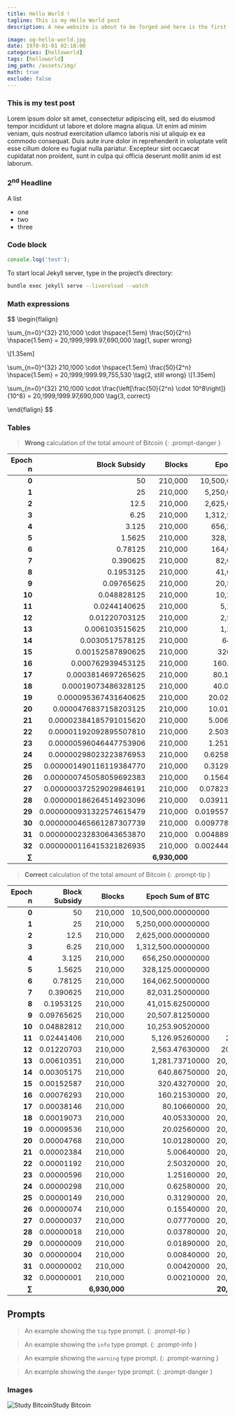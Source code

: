```yaml
---
title: Hello World !
tagline: This is my Hello World post
description: A new website is about to be forged and here is the first Hello World post, as it should be. For testing purposes, I extend this description with some more nonsense.

image: og-hello-world.jpg
date: 1970-01-01 02:10:00
categories: [helloworld]
tags: [helloworld]
img_path: /assets/img/
math: true
exclude: false
---
```



### This is my test post

Lorem ipsum dolor sit amet, consectetur adipiscing elit, sed do eiusmod tempor incididunt ut labore et dolore magna aliqua. Ut enim ad minim veniam, quis nostrud exercitation ullamco laboris nisi ut aliquip ex ea commodo consequat. Duis aute irure dolor in reprehenderit in voluptate velit esse cillum dolore eu fugiat nulla pariatur. Excepteur sint occaecat cupidatat non proident, sunt in culpa qui officia deserunt mollit anim id est laborum.

### 2<sup>nd</sup> Headline

A list

* one
* two
* three

### Code block

```javascript
console.log('test');
```

To start local Jekyll server, type in the project’s directory:
```bash
bundle exec jekyll serve --livereload --watch
```

### Math expressions

$$
\begin{flalign}

  \sum_{n=0}^{32} 210,\!000 \cdot \hspace{1.5em} \frac{50}{2^n} \hspace{1.5em} = 20,\!999,\!999.97\,690\,000
  \tag{1, super wrong}

  \\[1.35em]

  \sum_{n=0}^{32} 210,\!000 \cdot \hspace{1.5em} \frac{50}{2^n} \hspace{1.5em} = 20,\!999,\!999.99\,755\,530
  \tag{2, still wrong}
  \\[1.35em]

  \sum_{n=0}^{32} 210,\!000 \cdot  \frac{\left[\frac{50}{2^n} \cdot 10^8\right]}{10^8} = 20,\!999,\!999.97\,690\,000
  \tag{3, correct}

\end{flalign}
$$


### Tables

> **Wrong** calculation of the total amount of Bitcoin
{: .prompt-danger }

<div data-table-select="wrong-amount"></div>

| **Epoch n** | **Block Subsidy**        | **Blocks** | **Epoch Sum of BTC** | **Total Sum of BTC** |
|------------:|-------------------------:|-----------:|---------------------:|---------------------:|
| **0**       | 50                       | 210,000    | 10,500,000.00000000  | 10,500,000           |
| **1**       | 25                       | 210,000    | 5,250,000.00000000   | 15,750,000           |
| **2**       | 12.5                     | 210,000    | 2,625,000.00000000   | 18,375,000           |
| **3**       | 6.25                     | 210,000    | 1,312,500.00000000   | 19,687,500           |
| **4**       | 3.125                    | 210,000    | 656,250.00000000     | 20,343,750           |
| **5**       | 1.5625                   | 210,000    | 328,125.00000000     | 20,671,875           |
| **6**       | 0.78125                  | 210,000    | 164,062.50000000     | 20,835,937.5         |
| **7**       | 0.390625                 | 210,000    | 82,031.25000000      | 20,917,968.75        |
| **8**       | 0.1953125                | 210,000    | 41,015.62500000      | 20,958,984.375       |
| **9**       | 0.09765625               | 210,000    | 20,507.81250000      | 20,979,492.1875      |
| **10**      | 0.048828125              | 210,000    | 10,253.90625000      | 20,989,746.09375     |
| **11**      | 0.0244140625             | 210,000    | 5,126.95312500       | 20,994,873.046875    |
| **12**      | 0.01220703125            | 210,000    | 2,563.47656250       | 20,997,436.5234375   |
| **13**      | 0.006103515625           | 210,000    | 1,281.73828125       | 20,998,718.26171870  |
| **14**      | 0.0030517578125          | 210,000    | 640.869140625        | 20,999,359.13085940  |
| **15**      | 0.00152587890625         | 210,000    | 320.4345703125       | 20,999,679.56542970  |
| **16**      | 0.000762939453125        | 210,000    | 160.21728515625      | 20,999,839.78271480  |
| **17**      | 0.0003814697265625       | 210,000    | 80.108642578125      | 20,999,919.89135740  |
| **18**      | 0.00019073486328125      | 210,000    | 40.054321289063      | 20,999,959.94567870  |
| **19**      | 0.000095367431640625     | 210,000    | 20.0271606445312     | 20,999,979.97283940  |
| **20**      | 0.0000476837158203125    | 210,000    | 10.0135803222656     | 20,999,989.98641970  |
| **21**      | 0.00002384185791015620   | 210,000    | 5.00679016113281     | 20,999,994.99320980  |
| **22**      | 0.00001192092895507810   | 210,000    | 2.50339508056640     | 20,999,997.49660490  |
| **23**      | 0.00000596046447753906   | 210,000    | 1.25169754028320     | 20,999,998.74830250  |
| **24**      | 0.00000298023223876953   | 210,000    | 0.625848770141601    | 20,999,999.37415120  |
| **25**      | 0.000001490116119384770  | 210,000    | 0.312924385070801    | 20,999,999.68707560  |
| **26**      | 0.000000745058059692383  | 210,000    | 0.156462192535400    | 20,999,999.84353780  |
| **27**      | 0.000000372529029846191  | 210,000    | 0.0782310962677002   | 20,999,999.92176890  |
| **28**      | 0.000000186264514923096  | 210,000    | 0.0391155481338501   | 20,999,999.96088450  |
| **29**      | 0.0000000931322574615479 | 210,000    | 0.01955777406692500  | 20,999,999.98044220  |
| **30**      | 0.0000000465661287307739 | 210,000    | 0.00977888703346252  | 20,999,999.99022110  |
| **31**      | 0.0000000232830643653870 | 210,000    | 0.00488944351673126  | 20,999,999.99511060  |
| **32**      | 0.0000000116415321826935 | 210,000    | 0.00244472175836563  | 20,999,999.99755530  |
| **∑**       |                          | **6,930,000**  |                  | <span></span>**20,999,999.99755530**  |


> **Correct** calculation of the total amount of Bitcoin
{: .prompt-tip }

<div data-table-select="correct-amount"></div>

| **Epoch n** | **Block Subsidy** | **Blocks** | **Epoch Sum of BTC** | **Total Sum of BTC** |
|------------:|------------------:|-----------:|---------------------:|---------------------:|
| **0**       | 50                | 210,000    | 10,500,000.00000000  | 10,500,000           |
| **1**       | 25                | 210,000    | 5,250,000.00000000   | 15,750,000           |
| **2**       | 12.5              | 210,000    | 2,625,000.00000000   | 18,375,000           |
| **3**       | 6.25              | 210,000    | 1,312,500.00000000   | 19,687,500           |
| **4**       | 3.125             | 210,000    | 656,250.00000000     | 20,343,750           |
| **5**       | 1.5625            | 210,000    | 328,125.00000000     | 20,671,875           |
| **6**       | 0.78125           | 210,000    | 164,062.50000000     | 20,835,937.5         |
| **7**       | 0.390625          | 210,000    | 82,031.25000000      | 20,917,968.75        |
| **8**       | 0.1953125         | 210,000    | 41,015.62500000      | 20,958,984.375       |
| **9**       | 0.09765625        | 210,000    | 20,507.81250000      | 20,979,492.1875      |
| **10**      | 0.04882812        | 210,000    | 10,253.90520000      | 20,989,746.09270     |
| **11**      | 0.02441406        | 210,000    | 5,126.95260000       | 20,994,873.045300    |
| **12**      | 0.01220703        | 210,000    | 2,563.47630000       | 20,997,436.5216000   |
| **13**      | 0.00610351        | 210,000    | 1,281.73710000       | 20,998,718.25870000  |
| **14**      | 0.00305175        | 210,000    | 640.86750000         | 20,999,359.12620000  |
| **15**      | 0.00152587        | 210,000    | 320.43270000         | 20,999,679.55890000  |
| **16**      | 0.00076293        | 210,000    | 160.21530000         | 20,999,839.77420000  |
| **17**      | 0.00038146        | 210,000    | 80.10660000          | 20,999,919.88080000  |
| **18**      | 0.00019073        | 210,000    | 40.05330000          | 20,999,959.93410000  |
| **19**      | 0.00009536        | 210,000    | 20.02560000          | 20,999,979.95970000  |
| **20**      | 0.00004768        | 210,000    | 10.01280000          | 20,999,989.97250000  |
| **21**      | 0.00002384        | 210,000    | 5.00640000           | 20,999,994.97890000  |
| **22**      | 0.00001192        | 210,000    | 2.50320000           | 20,999,997.48210000  |
| **23**      | 0.00000596        | 210,000    | 1.25160000           | 20,999,998.73370000  |
| **24**      | 0.00000298        | 210,000    | 0.62580000           | 20,999,999.35950000  |
| **25**      | 0.00000149        | 210,000    | 0.31290000           | 20,999,999.67240000  |
| **26**      | 0.00000074        | 210,000    | 0.15540000           | 20,999,999.82780000  |
| **27**      | 0.00000037        | 210,000    | 0.07770000           | 20,999,999.90550000  |
| **28**      | 0.00000018        | 210,000    | 0.03780000           | 20,999,999.94330000  |
| **29**      | 0.00000009        | 210,000    | 0.01890000           | 20,999,999.96220000  |
| **30**      | 0.00000004        | 210,000    | 0.00840000           | 20,999,999.97060000  |
| **31**      | 0.00000002        | 210,000    | 0.00420000           | 20,999,999.97480000  |
| **32**      | 0.00000001        | 210,000    | 0.00210000           | 20,999,999.97690000  |
| **∑**       |                   | **6,930,000**  |                  | <span></span>**20,999,999.97690000**  |



## Prompts

<!-- markdownlint-capture -->
<!-- markdownlint-disable -->
> An example showing the `tip` type prompt.
{: .prompt-tip }

> An example showing the `info` type prompt.
{: .prompt-info }

> An example showing the `warning` type prompt.
{: .prompt-warning }

> An example showing the `danger` type prompt.
{: .prompt-danger }
<!-- markdownlint-restore -->

### Images

![Study Bitcoin](og-default.jpg "Study Bitcoin")Study Bitcoin







<style>

  /* Styling tables of 'wrong' and 'correct' calculations */
  /* Managing sizes of tables by going postal on hacking breakpoints */
  [data-table-select="wrong-amount"] + div.table-wrapper,
  [data-table-select="correct-amount"] + div.table-wrapper {
        max-width: 700px;
    }
  [data-table-select="wrong-amount"] + div table,
  [data-table-select="correct-amount"] + div table {
    font-size: 55%;
    line-height: 1.25;
    min-width: 100% !important;
    }
  @media (min-width: 420px) {
    [data-table-select="wrong-amount"] + div table,
    [data-table-select="correct-amount"] + div table {
      font-size: 35%;
      }
    }
  @media (min-width: 460px) {
    [data-table-select="wrong-amount"] + div table,
    [data-table-select="correct-amount"] + div table {
      font-size: 40%;
      }
    }    
  @media (min-width: 500px) {
    [data-table-select="wrong-amount"] + div table,
    [data-table-select="correct-amount"] + div table {
      font-size: 45%;
      }
    }
  @media (min-width: 550px) {
    [data-table-select="wrong-amount"] + div table,
    [data-table-select="correct-amount"] + div table {
      font-size: 55%;
      }
    }             
  @media (min-width: 600px) {
    [data-table-select="wrong-amount"] + div table,
    [data-table-select="correct-amount"] + div table {
      font-size: 60%;
      }
    }
  @media (min-width: 600px) {
    [data-table-select="wrong-amount"] + div table,
    [data-table-select="correct-amount"] + div table {
      font-size: 60%;
      }
    }
  @media (min-width: 700px) {
    [data-table-select="wrong-amount"] + div table,
    [data-table-select="correct-amount"] + div table {
      font-size: 75%;
      }
    }
  @media (min-width: 850px) {
    [data-table-select="wrong-amount"] + div table,
    [data-table-select="correct-amount"] + div table {
      font-size: 60%;
      /*min-width: 100% !important;*/
      }
    }
  @media (min-width: 1000px) {
    [data-table-select="wrong-amount"] + div table,
    [data-table-select="correct-amount"] + div table {
      font-size: 70%;
      }
    }
  @media (min-width: 1200px) {
    [data-table-select="wrong-amount"] + div table,
    [data-table-select="correct-amount"] + div table {
      font-size: 75%;
      }
    }
  @media (min-width: 1300px) {
    [data-table-select="wrong-amount"] + div table,
    [data-table-select="correct-amount"] + div table {
      font-size: 85%;
      }
    }
  /* Size and style of table cells  */
  [data-table-select="wrong-amount"] + div table td,
  [data-table-select="correct-amount"] + div table td {
    padding-top: 0 !important;
    padding-bottom: 0 !important;
    }
  /* Size of last row */
  [data-table-select="wrong-amount"] + div table tr:last-of-type,
  [data-table-select="correct-amount"] + div table tr:last-of-type {
    font-size:105%;
  }
  [data-table-select="wrong-amount"] + div table tr:last-of-type td,
  [data-table-select="correct-amount"] + div table tr:last-of-type td {
    padding-top: 0.3rem !important;
    padding-bottom: 0.3rem !important;
  }
  /* Table borders for wrong-amount and correct-amount */
  [data-table-select="wrong-amount"] + div table thead,
  [data-table-select="correct-amount"] + div table thead {
    border-bottom-color: var(--main-bg) !important;
    border-bottom-width: 1px;
    }
  [data-table-select="wrong-amount"] + div table tr,
  [data-table-select="correct-amount"] + div table tr {
    border-color: transparent !important;
    }

  /* Colors for 'wrong-amount' */
  [data-table-select="wrong-amount"] + div table tr,
  [data-table-select="wrong-amount"] + div table th {
    background: var(--prompt-danger-bg) !important;
    }
  [data-table-select="wrong-amount"] + div table tr:nth-child(2n+1) {
    background: rgba(255, 10, 0, 0.06) !important;
    }
  [data-table-select="wrong-amount"] + div table tbody tr:last-of-type {
    border-top-color: var(--main-bg) !important;
    border-top-width: 1px;
    }
  [data-table-select="wrong-amount"] + div table tr span:before {
    content: "\f00d";
    color: var(--prompt-danger-icon-color);
    font: var(--fa-font-solid);
    margin-right: 1ex;
    }

  /* Colors for 'correct-amount' */
  [data-table-select="correct-amount"] + div table tr,
  [data-table-select="correct-amount"] + div table th {
    background: var(--prompt-tip-bg) !important;
    }
  [data-table-select="correct-amount"] + div table tr:nth-child(2n+1) {
    background: rgba(0, 255, 25, 0.065) !important;
    }
  [data-table-select="correct-amount"] + div table tbody tr:last-of-type {
    border-top-color: var(--main-bg) !important;
    border-top-width: 1px;
    }
  [data-table-select="correct-amount"] + div table tr span:before {
    content: "\f058";
    color: var(--prompt-tip-icon-color);
    font: var(--fa-font-solid);
    margin-right: 1ex;
  }


</style>
